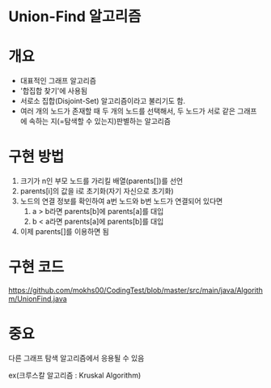 # Union-Find 알고리즘

# 개요
- 대표적인 그래프 알고리즘
- '합집합 찾기'에 사용됨
- 서로소 집합(Disjoint-Set) 알고리즘이라고 불리기도 함.
- 여러 개의 노드가 존재할 때 두 개의 노드를 선택해서, 두 노드가 서로 같은 그래프에 속하는 지(=탐색할 수 있는지)판별하는 알고리즘

# 구현 방법
1. 크기가 n인 부모 노드를 가리킬 배열(parents[])를 선언
2. parents[i]의 값을 i로 초기화(자기 자신으로 초기화)
3. 노드의 연결 정보를 확인하여 a번 노드와 b번 노드가 연결되어 있다면
    1. a > b라면 parents[b]에 parents[a]를 대입
    2. b < a라면 parents[a]에 parents[b]를 대입
4. 이제 parents[]를 이용하면 됨

# 구현 코드
https://github.com/mokhs00/CodingTest/blob/master/src/main/java/Algorithm/UnionFind.java


# 중요
다른 그래프 탐색 알고리즘에서 응용될 수 있음

ex(크루스칼 알고리즘 : Kruskal Algorithm)